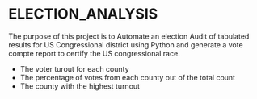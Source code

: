 # ELECTION_ANALYSIS

The purpose of this project is to Automate an election Audit of tabulated results for US Congressional district using Python and generate a vote compte report to certify the US congressional race.

- The voter turout for each county
- The percentage of votes from each county out of the total count
- The county with the highest turnout
